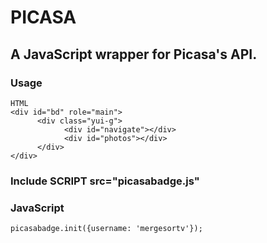 # PICASA

## A JavaScript wrapper for Picasa's API.

### Usage

    HTML
    <div id="bd" role="main">
	      <div class="yui-g">
                <div id="navigate"></div>
                <div id="photos"></div>
          </div>
    </div>

### Include SCRIPT src="picasabadge.js" 

### JavaScript

    picasabadge.init({username: 'mergesortv'});
